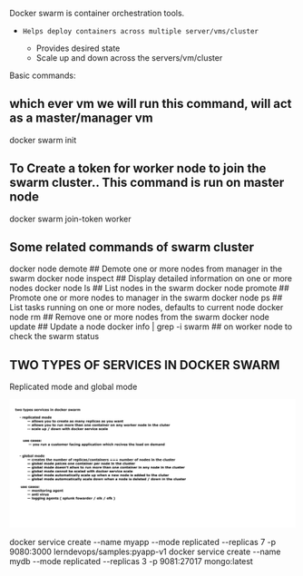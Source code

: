 Docker swarm is container orchestration tools.
  - 	Helps deploy containers across multiple server/vms/cluster
	-   Provides desired state
	-   Scale up and down across the servers/vm/cluster
  

Basic commands:

## which ever vm we will run this command, will act as a master/manager vm ##
docker swarm init

## To Create a token for worker node to join the swarm cluster.. This command is run on master node ###
docker swarm join-token worker

## Some related commands of swarm cluster
docker node demote						## Demote one or more nodes from manager in the swarm
docker node inspect						## Display detailed information on one or more nodes
docker node ls							## List nodes in the swarm
docker node promote						## Promote one or more nodes to manager in the swarm
docker node ps							## List tasks running on one or more nodes, defaults to current node
docker node rm							## Remove one or more nodes from the swarm
docker node update						## Update a node
docker info | grep -i swarm					## on worker node to check the swarm status

## TWO TYPES OF SERVICES IN DOCKER SWARM 
Replicated mode and global mode

<img src="https://github.com/seemathapliyal79/docker/blob/main/screenshots/docker-swarm-types-of-services.png">




docker service create --name myapp --mode replicated --replicas 7 -p 9080:3000 lerndevops/samples:pyapp-v1
docker service create --name mydb --mode replicated --replicas 3 -p 9081:27017 mongo:latest

